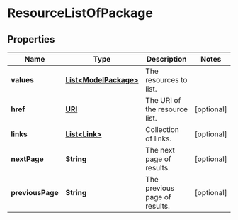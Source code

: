 

# ResourceListOfPackage

## Properties

Name | Type | Description | Notes
------------ | ------------- | ------------- | -------------
**values** | [**List&lt;ModelPackage&gt;**](ModelPackage.md) | The resources to list. | 
**href** | [**URI**](URI.md) | The URI of the resource list. |  [optional]
**links** | [**List&lt;Link&gt;**](Link.md) | Collection of links. |  [optional]
**nextPage** | **String** | The next page of results. |  [optional]
**previousPage** | **String** | The previous page of results. |  [optional]



